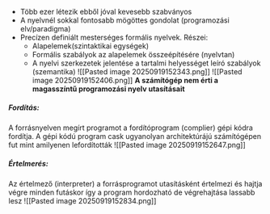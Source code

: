 - Több ezer létezik ebből jóval kevesebb szabványos
- A nyelvnél sokkal fontosabb mögöttes gondolat (programozási elv/paradigma)
- Precízen definiált mesterséges formális nyelvek. Részei:
	- Alapelemek(szintaktikai egységek)
	- Formális szabályok az alapelemek összeépítésére (nyelvtan)
	- A nyelvi szerkezetek jelentése a tartalmi helyességet leíró szabályok (szemantika)
	![[Pasted image 20250919152343.png]]
	![[Pasted image 20250919152406.png]]
**A számítógép nem érti a magasszíntű programozási nyelv utasításait**
##### Fordítás:
A forrásnyelven megírt programot a fordítóprogram (complier) gépi kódra fordítja. A gépi kódú program cask ugyanolyan architektúrájú számítógépen fut mint amilyenen lefordították
![[Pasted image 20250919152647.png]]
##### Értelmerés:
Az értelmező (interpreter) a forrásprogramot utasításként értelmezi és hajtja végre minden futáskor így a program hordozható de végrehajtása lassabb lesz
![[Pasted image 20250919152834.png]]
